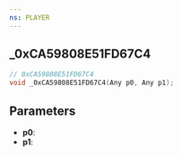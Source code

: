 ```yaml
---
ns: PLAYER
---
```

## _0xCA59808E51FD67C4

```c
// 0xCA59808E51FD67C4
void _0xCA59808E51FD67C4(Any p0, Any p1);
```

## Parameters
* **p0**:
* **p1**:
